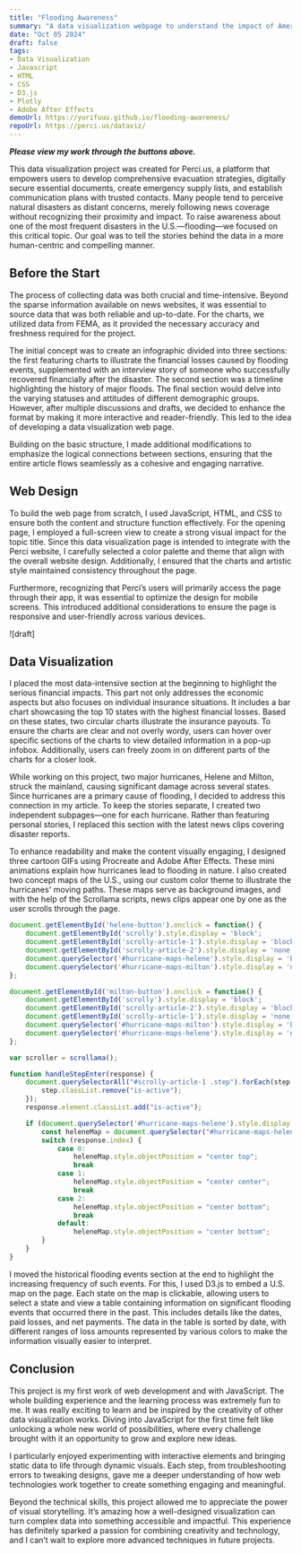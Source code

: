```yaml
---
title: "Flooding Awareness"
summary: "A data visualization webpage to understand the impact of America’s most frequent natural disaster"
date: "Oct 05 2024"
draft: false
tags:
- Data Visualization
- Javascript
- HTML
- CSS
- D3.js
- Plotly
- Adobe After Effects
demoUrl: https://yurifuuu.github.io/flooding-awareness/
repoUrl: https://perci.us/dataviz/
---
```



<b><i>Please view my work through the buttons above.</b></i>

This data visualization project was created for Perci.us, a platform that empowers users to develop comprehensive evacuation strategies, digitally secure essential documents, create emergency supply lists, and establish communication plans with trusted contacts. Many people tend to perceive natural disasters as distant concerns, merely following news coverage without recognizing their proximity and impact. To raise awareness about one of the most frequent disasters in the U.S.—flooding—we focused on this critical topic. Our goal was to tell the stories behind the data in a more human-centric and compelling manner.

## Before the Start

The process of collecting data was both crucial and time-intensive. Beyond the sparse information available on news websites, it was essential to source data that was both reliable and up-to-date. For the charts, we utilized data from FEMA, as it provided the necessary accuracy and freshness required for the project.

The initial concept was to create an infographic divided into three sections: the first featuring charts to illustrate the financial losses caused by flooding events, supplemented with an interview story of someone who successfully recovered financially after the disaster. The second section was a timeline highlighting the history of major floods. The final section would delve into the varying statuses and attitudes of different demographic groups. However, after multiple discussions and drafts, we decided to enhance the format by making it more interactive and reader-friendly. This led to the idea of developing a data visualization web page. 

Building on the basic structure, I made additional modifications to emphasize the logical connections between sections, ensuring that the entire article flows seamlessly as a cohesive and engaging narrative.

## Web Design

To build the web page from scratch, I used JavaScript, HTML, and CSS to ensure both the content and structure function effectively. For the opening page, I employed a full-screen view to create a strong visual impact for the topic title. Since this data visualization page is intended to integrate with the Perci website, I carefully selected a color palette and theme that align with the overall website design. Additionally, I ensured that the charts and artistic style maintained consistency throughout the page.

Furthermore, recognizing that Perci’s users will primarily access the page through their app, it was essential to optimize the design for mobile screens. This introduced additional considerations to ensure the page is responsive and user-friendly across various devices.

![draft]

## Data Visualization

I placed the most data-intensive section at the beginning to highlight the serious financial impacts. This part not only addresses the economic aspects but also focuses on individual insurance situations. It includes a bar chart showcasing the top 10 states with the highest financial losses. Based on these states, two circular charts illustrate the insurance payouts. To ensure the charts are clear and not overly wordy, users can hover over specific sections of the charts to view detailed information in a pop-up infobox. Additionally, users can freely zoom in on different parts of the charts for a closer look.

While working on this project, two major hurricanes, Helene and Milton, struck the mainland, causing significant damage across several states. Since hurricanes are a primary cause of flooding, I decided to address this connection in my article. To keep the stories separate, I created two independent subpages—one for each hurricane. Rather than featuring personal stories, I replaced this section with the latest news clips covering disaster reports.

To enhance readability and make the content visually engaging, I designed three cartoon GIFs using Procreate and Adobe After Effects. These mini animations explain how hurricanes lead to flooding in nature. I also created two concept maps of the U.S., using our custom color theme to illustrate the hurricanes' moving paths. These maps serve as background images, and with the help of the Scrollama scripts, news clips appear one by one as the user scrolls through the page.

```javascript
document.getElementById('helene-button').onclick = function() {
    document.getElementById('scrolly').style.display = 'block';
    document.getElementById('scrolly-article-1').style.display = 'block';
    document.getElementById('scrolly-article-2').style.display = 'none';
    document.querySelector('#hurricane-maps-helene').style.display = 'block';
    document.querySelector('#hurricane-maps-milton').style.display = 'none';
};

document.getElementById('milton-button').onclick = function() {
    document.getElementById('scrolly').style.display = 'block';
    document.getElementById('scrolly-article-2').style.display = 'block';
    document.getElementById('scrolly-article-1').style.display = 'none';
    document.querySelector('#hurricane-maps-milton').style.display = 'block';
    document.querySelector('#hurricane-maps-helene').style.display = 'none';
};

var scroller = scrollama();

function handleStepEnter(response) {
    document.querySelectorAll("#scrolly-article-1 .step").forEach(step => {
        step.classList.remove("is-active");
    });
    response.element.classList.add("is-active");

    if (document.querySelector('#hurricane-maps-helene').style.display === 'block') {
        const heleneMap = document.querySelector("#hurricane-maps-helene");
        switch (response.index) {
            case 0:
                heleneMap.style.objectPosition = "center top";
                break
            case 1:
                heleneMap.style.objectPosition = "center center";
                break
            case 2:
                heleneMap.style.objectPosition = "center bottom";
                break
            default:
                heleneMap.style.objectPosition = "center bottom";
        }
    }
}
```

I moved the historical flooding events section at the end to highlight the increasing frequency of such events. For this, I used D3.js to embed a U.S. map on the page. Each state on the map is clickable, allowing users to select a state and view a table containing information on significant flooding events that occurred there in the past. This includes details like the dates, paid losses, and net payments. The data in the table is sorted by date, with different ranges of loss amounts represented by various colors to make the information visually easier to interpret.

## Conclusion

This project is my first work of web development and with JavaScript. The whole building experience and the learning process was extremely fun to me. It was really exciting to learn and be inspired by the creativity of other data visualization works. Diving into JavaScript for the first time felt like unlocking a whole new world of possibilities, where every challenge brought with it an opportunity to grow and explore new ideas. 

I particularly enjoyed experimenting with interactive elements and bringing static data to life through dynamic visuals. Each step, from troubleshooting errors to tweaking designs, gave me a deeper understanding of how web technologies work together to create something engaging and meaningful. 

Beyond the technical skills, this project allowed me to appreciate the power of visual storytelling. It’s amazing how a well-designed visualization can turn complex data into something accessible and impactful. This experience has definitely sparked a passion for combining creativity and technology, and I can’t wait to explore more advanced techniques in future projects.